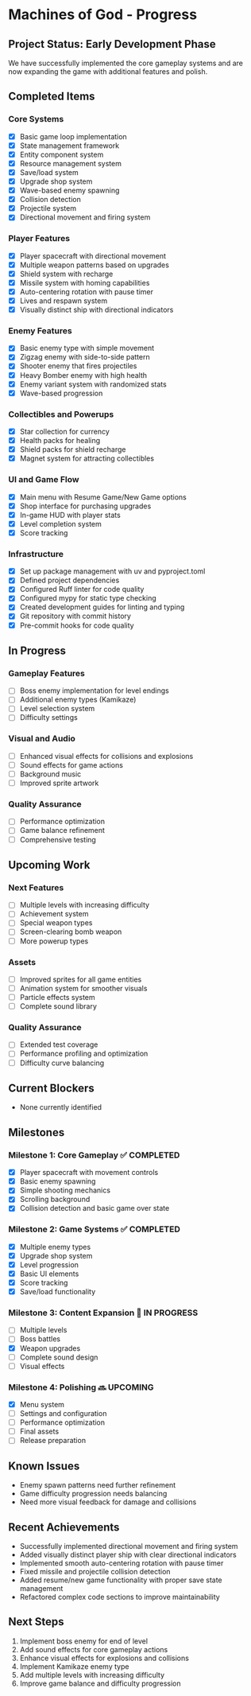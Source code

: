# Machines of God - Progress

## Project Status: Early Development Phase

We have successfully implemented the core gameplay systems and are now expanding the game with additional features and polish.

## Completed Items

### Core Systems
- [x] Basic game loop implementation
- [x] State management framework
- [x] Entity component system
- [x] Resource management system
- [x] Save/load system
- [x] Upgrade shop system
- [x] Wave-based enemy spawning
- [x] Collision detection
- [x] Projectile system
- [x] Directional movement and firing system

### Player Features
- [x] Player spacecraft with directional movement
- [x] Multiple weapon patterns based on upgrades
- [x] Shield system with recharge
- [x] Missile system with homing capabilities
- [x] Auto-centering rotation with pause timer
- [x] Lives and respawn system
- [x] Visually distinct ship with directional indicators

### Enemy Features
- [x] Basic enemy type with simple movement
- [x] Zigzag enemy with side-to-side pattern
- [x] Shooter enemy that fires projectiles
- [x] Heavy Bomber enemy with high health
- [x] Enemy variant system with randomized stats
- [x] Wave-based progression

### Collectibles and Powerups
- [x] Star collection for currency
- [x] Health packs for healing
- [x] Shield packs for shield recharge
- [x] Magnet system for attracting collectibles

### UI and Game Flow
- [x] Main menu with Resume Game/New Game options
- [x] Shop interface for purchasing upgrades
- [x] In-game HUD with player stats
- [x] Level completion system
- [x] Score tracking

### Infrastructure
- [x] Set up package management with uv and pyproject.toml
- [x] Defined project dependencies
- [x] Configured Ruff linter for code quality
- [x] Configured mypy for static type checking
- [x] Created development guides for linting and typing
- [x] Git repository with commit history
- [x] Pre-commit hooks for code quality

## In Progress

### Gameplay Features
- [ ] Boss enemy implementation for level endings
- [ ] Additional enemy types (Kamikaze)
- [ ] Level selection system
- [ ] Difficulty settings

### Visual and Audio
- [ ] Enhanced visual effects for collisions and explosions
- [ ] Sound effects for game actions
- [ ] Background music
- [ ] Improved sprite artwork

### Quality Assurance
- [ ] Performance optimization
- [ ] Game balance refinement
- [ ] Comprehensive testing

## Upcoming Work

### Next Features
- [ ] Multiple levels with increasing difficulty
- [ ] Achievement system
- [ ] Special weapon types
- [ ] Screen-clearing bomb weapon
- [ ] More powerup types

### Assets
- [ ] Improved sprites for all game entities
- [ ] Animation system for smoother visuals
- [ ] Particle effects system
- [ ] Complete sound library

### Quality Assurance
- [ ] Extended test coverage
- [ ] Performance profiling and optimization
- [ ] Difficulty curve balancing

## Current Blockers

- None currently identified

## Milestones

### Milestone 1: Core Gameplay ✅ COMPLETED
- [x] Player spacecraft with movement controls
- [x] Basic enemy spawning
- [x] Simple shooting mechanics
- [x] Scrolling background
- [x] Collision detection and basic game over state

### Milestone 2: Game Systems ✅ COMPLETED
- [x] Multiple enemy types
- [x] Upgrade shop system
- [x] Level progression
- [x] Basic UI elements
- [x] Score tracking
- [x] Save/load functionality

### Milestone 3: Content Expansion 🚧 IN PROGRESS
- [ ] Multiple levels
- [ ] Boss battles
- [x] Weapon upgrades
- [ ] Complete sound design
- [ ] Visual effects

### Milestone 4: Polishing 🔜 UPCOMING
- [x] Menu system
- [ ] Settings and configuration
- [ ] Performance optimization
- [ ] Final assets
- [ ] Release preparation

## Known Issues

- Enemy spawn patterns need further refinement
- Game difficulty progression needs balancing
- Need more visual feedback for damage and collisions

## Recent Achievements

- Successfully implemented directional movement and firing system
- Added visually distinct player ship with clear directional indicators
- Implemented smooth auto-centering rotation with pause timer
- Fixed missile and projectile collision detection
- Added resume/new game functionality with proper save state management
- Refactored complex code sections to improve maintainability

## Next Steps

1. Implement boss enemy for end of level
2. Add sound effects for core gameplay actions
3. Enhance visual effects for explosions and collisions
4. Implement Kamikaze enemy type
5. Add multiple levels with increasing difficulty
6. Improve game balance and difficulty progression 